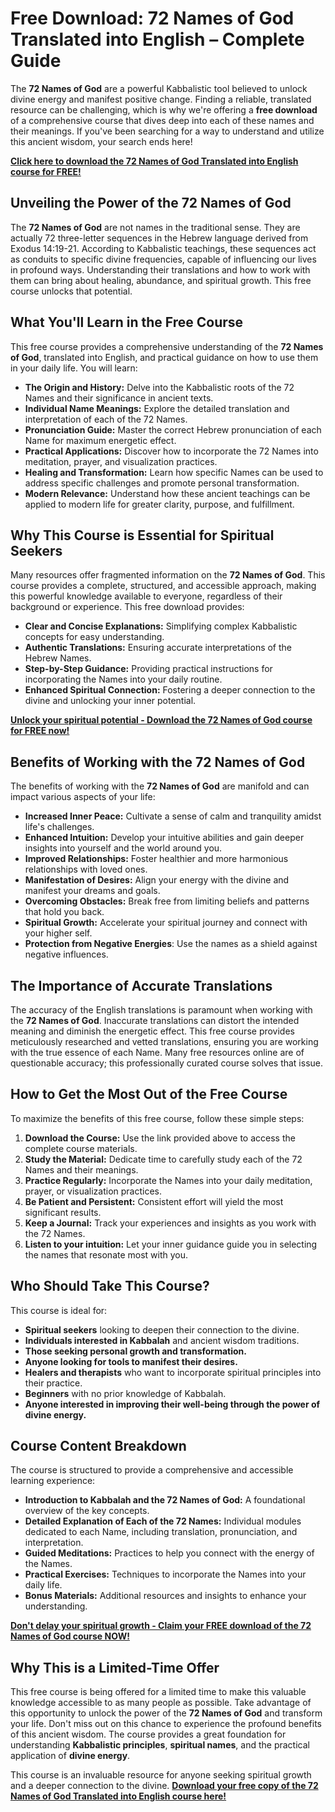 # Free Download: 72 Names of God Translated into English – Complete Guide

The **72 Names of God** are a powerful Kabbalistic tool believed to unlock divine energy and manifest positive change. Finding a reliable, translated resource can be challenging, which is why we're offering a **free download** of a comprehensive course that dives deep into each of these names and their meanings. If you've been searching for a way to understand and utilize this ancient wisdom, your search ends here!

[**Click here to download the 72 Names of God Translated into English course for FREE!**](https://udemywork.com/72-names-of-god-translated-into-english)

## Unveiling the Power of the 72 Names of God

The **72 Names of God** are not names in the traditional sense. They are actually 72 three-letter sequences in the Hebrew language derived from Exodus 14:19-21. According to Kabbalistic teachings, these sequences act as conduits to specific divine frequencies, capable of influencing our lives in profound ways. Understanding their translations and how to work with them can bring about healing, abundance, and spiritual growth. This free course unlocks that potential.

## What You'll Learn in the Free Course

This free course provides a comprehensive understanding of the **72 Names of God**, translated into English, and practical guidance on how to use them in your daily life. You will learn:

*   **The Origin and History:** Delve into the Kabbalistic roots of the 72 Names and their significance in ancient texts.
*   **Individual Name Meanings:** Explore the detailed translation and interpretation of each of the 72 Names.
*   **Pronunciation Guide:** Master the correct Hebrew pronunciation of each Name for maximum energetic effect.
*   **Practical Applications:** Discover how to incorporate the 72 Names into meditation, prayer, and visualization practices.
*   **Healing and Transformation:** Learn how specific Names can be used to address specific challenges and promote personal transformation.
*   **Modern Relevance:** Understand how these ancient teachings can be applied to modern life for greater clarity, purpose, and fulfillment.

## Why This Course is Essential for Spiritual Seekers

Many resources offer fragmented information on the **72 Names of God**. This course provides a complete, structured, and accessible approach, making this powerful knowledge available to everyone, regardless of their background or experience. This free download provides:

*   **Clear and Concise Explanations:** Simplifying complex Kabbalistic concepts for easy understanding.
*   **Authentic Translations:** Ensuring accurate interpretations of the Hebrew Names.
*   **Step-by-Step Guidance:** Providing practical instructions for incorporating the Names into your daily routine.
*   **Enhanced Spiritual Connection:** Fostering a deeper connection to the divine and unlocking your inner potential.

[**Unlock your spiritual potential - Download the 72 Names of God course for FREE now!**](https://udemywork.com/72-names-of-god-translated-into-english)

## Benefits of Working with the 72 Names of God

The benefits of working with the **72 Names of God** are manifold and can impact various aspects of your life:

*   **Increased Inner Peace:** Cultivate a sense of calm and tranquility amidst life's challenges.
*   **Enhanced Intuition:** Develop your intuitive abilities and gain deeper insights into yourself and the world around you.
*   **Improved Relationships:** Foster healthier and more harmonious relationships with loved ones.
*   **Manifestation of Desires:** Align your energy with the divine and manifest your dreams and goals.
*   **Overcoming Obstacles:** Break free from limiting beliefs and patterns that hold you back.
*   **Spiritual Growth:** Accelerate your spiritual journey and connect with your higher self.
*   **Protection from Negative Energies**: Use the names as a shield against negative influences.

## The Importance of Accurate Translations

The accuracy of the English translations is paramount when working with the **72 Names of God**. Inaccurate translations can distort the intended meaning and diminish the energetic effect. This free course provides meticulously researched and vetted translations, ensuring you are working with the true essence of each Name. Many free resources online are of questionable accuracy; this professionally curated course solves that issue.

## How to Get the Most Out of the Free Course

To maximize the benefits of this free course, follow these simple steps:

1.  **Download the Course:** Use the link provided above to access the complete course materials.
2.  **Study the Material:** Dedicate time to carefully study each of the 72 Names and their meanings.
3.  **Practice Regularly:** Incorporate the Names into your daily meditation, prayer, or visualization practices.
4.  **Be Patient and Persistent:** Consistent effort will yield the most significant results.
5.  **Keep a Journal:** Track your experiences and insights as you work with the 72 Names.
6.  **Listen to your intuition:** Let your inner guidance guide you in selecting the names that resonate most with you.

## Who Should Take This Course?

This course is ideal for:

*   **Spiritual seekers** looking to deepen their connection to the divine.
*   **Individuals interested in Kabbalah** and ancient wisdom traditions.
*   **Those seeking personal growth and transformation.**
*   **Anyone looking for tools to manifest their desires.**
*   **Healers and therapists** who want to incorporate spiritual principles into their practice.
*   **Beginners** with no prior knowledge of Kabbalah.
*   **Anyone interested in improving their well-being through the power of divine energy.**

## Course Content Breakdown

The course is structured to provide a comprehensive and accessible learning experience:

*   **Introduction to Kabbalah and the 72 Names of God:** A foundational overview of the key concepts.
*   **Detailed Explanation of Each of the 72 Names:** Individual modules dedicated to each Name, including translation, pronunciation, and interpretation.
*   **Guided Meditations:** Practices to help you connect with the energy of the Names.
*   **Practical Exercises:** Techniques to incorporate the Names into your daily life.
*   **Bonus Materials:** Additional resources and insights to enhance your understanding.

[**Don't delay your spiritual growth - Claim your FREE download of the 72 Names of God course NOW!**](https://udemywork.com/72-names-of-god-translated-into-english)

## Why This is a Limited-Time Offer

This free course is being offered for a limited time to make this valuable knowledge accessible to as many people as possible. Take advantage of this opportunity to unlock the power of the **72 Names of God** and transform your life. Don't miss out on this chance to experience the profound benefits of this ancient wisdom. The course provides a great foundation for understanding **Kabbalistic principles**, **spiritual names**, and the practical application of **divine energy**.

This course is an invaluable resource for anyone seeking spiritual growth and a deeper connection to the divine. **[Download your free copy of the 72 Names of God Translated into English course here!](https://udemywork.com/72-names-of-god-translated-into-english)**
